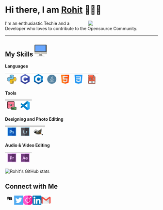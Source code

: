 
<h1>Hi there, I am <a href="https://rohitsingh2705.github.io/finallydone.github.io/" target="_blank">Rohit</a> 🙋🏽‍♂️</h1> 


<img align='right' src="https://media.giphy.com/media/M9gbBd9nbDrOTu1Mqx/giphy.gif" width="230">


I'm an enthusiastic Techie and a Developer who loves to contribute to the Opensource Community.

---

 ## My Skills <img alt="Computer" width="40px" src="/Assets/desktop.png"/>

 **Languages**
 
 <img alt="Python" width="30px" src="/Assets/python.png"/>|<img alt="C" width="30px" src="/Assets/c-programming.png"/>|<img alt="C++" width="30px" src="/Assets/c++.png"/>|<img alt="Java" width="30px" src="/Assets/java.png"/>|<img alt="HTML" width="30px" src="/Assets/html.png"/>|<img alt="CSS" width="30px" src="/Assets/css-3.png"/>|<img alt="JavaScript" width="30px" src="/Assets/javascript.png"/>
 |--|--|--|--|--|--|--|
 
 
 
 **Tools**
 
 <img alt="Git" width="30px" src="/Assets/git.png"/>|<img alt="VSCode" width="30px" src="/Assets/vscode.png"/>
 |--|--|
 
 **Designing and Photo Editing**
 
<img alt="Adobe Photoshop" width="30px" src="/Assets/photoshop.png"/>|<img alt="Adobe Lightroom" width="30px" src="/Assets/lightroom.png"/>|<img alt="Gimp" width="30px" src="/Assets/gimp-icon.svg"/>
 |--|--|--|

**Audio & Video Editing**

<img alt="Adobe Premiere Pro" width="30px" src="/Assets/premier.png"/>|<img alt="Adobe After Effects" width="30px" src="/Assets/after-effects.png"/>|
|--|--|

![Rohit's GitHub stats](https://github-readme-stats.vercel.app/api?username=RohitSingh2705&show_icons=true&theme=radical)

 **Connect with Me**
---
[<img align="left" alt="Rohit Singh" width="30px" src="/Assets/logo.jpg" />](https://rohitsingh2705.github.io/finallydone.github.io/) [<img align="left" alt="Twitter - Rohit Singh" width="30px" src="/Assets/twitter.png" />](https://twitter.com/Rohit_Singh_27) [<img align="left" alt="Instagram - Rohit Singh" width="30px" src="/Assets/instagram.png" />](https://www.instagram.com/_rohitsingh2705/) [<img align="left" alt="LinkedIn - Rohit Singh" width="30px" src="/Assets/linkedin.png" />](https://www.linkedin.com/in/rohitsingh2705/) [<img align="left" alt="Email -Rohit Singh" width="30px" src="/Assets/gmail.png" />](mailto:rohitsingh200527@gmail.com)

